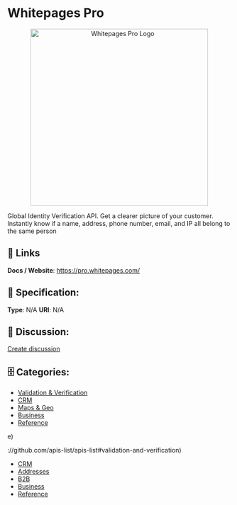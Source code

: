 # Whitepages Pro
<p align="center">
    <img width="400" src="https://raw.githubusercontent.com/apis-list/apis-list/main/apis/whitepages-pro/logo_256x256.png" alt="Whitepages Pro Logo"/>
</p>

Global Identity Verification API. Get a clearer picture of your customer.  Instantly know if a name, address, phone number, email, and IP all belong to the same person

##  🔗 Links
**Docs / Website**: https://pro.whitepages.com/

## 🧬 Specification:
**Type**: N/A
**URI**: N/A

## 💬 Discussion:
[Create discussion](https://github.com/apis-list/apis-list/discussions/new)

## 🗄️ Categories:
- [Validation & Verification](https://github.com/apis-list/apis-list#validation--verification)
- [CRM](https://github.com/apis-list/apis-list#crm)
- [Maps & Geo](https://github.com/apis-list/apis-list#maps--geo)
- [Business](https://github.com/apis-list/apis-list#business)
- [Reference](https://github.com/apis-list/apis-list#reference)



e)







://github.com/apis-list/apis-list#validation-and-verification)
- [CRM](https://github.com/apis-list/apis-list#crm)
- [Addresses](https://github.com/apis-list/apis-list#addresses)
- [B2B](https://github.com/apis-list/apis-list#b2b)
- [Business](https://github.com/apis-list/apis-list#business)
- [Reference](https://github.com/apis-list/apis-list#reference)



